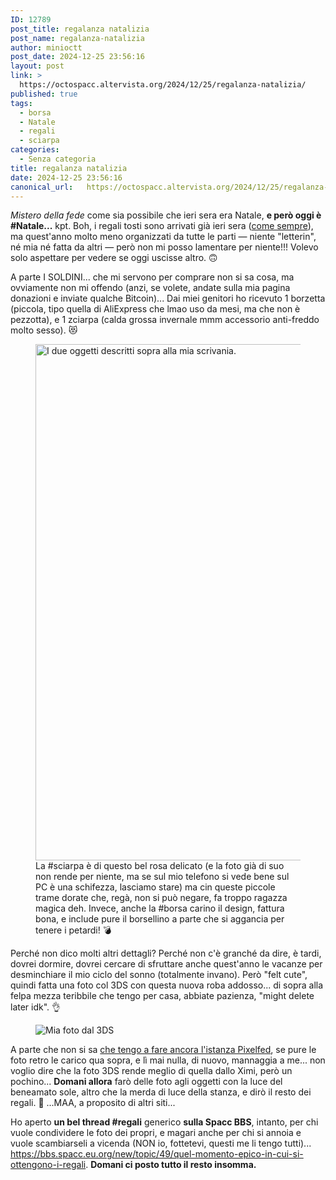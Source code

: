 ```yaml
---
ID: 12789
post_title: regalanza natalizia
post_name: regalanza-natalizia
author: minioctt
post_date: 2024-12-25 23:56:16
layout: post
link: >
  https://octospacc.altervista.org/2024/12/25/regalanza-natalizia/
published: true
tags:
  - borsa
  - Natale
  - regali
  - sciarpa
categories:
  - Senza categoria
title: regalanza natalizia
date: 2024-12-25 23:56:16
canonical_url:   https://octospacc.altervista.org/2024/12/25/regalanza-natalizia/
---
```

<!-- wp:paragraph -->
<p><em>Mistero della fede</em> come sia possibile che ieri sera era Natale, <strong>e però oggi è #Natale...</strong> kpt. Boh, i regali tosti sono arrivati già ieri sera (<a href="/microblog-mirror/2023/12/26/817/">come sempre</a>), ma quest'anno molto meno organizzati da tutte le parti — niente "letterin", né mia né fatta da altri — però non mi posso lamentare per niente!!! Volevo solo aspettare per vedere se oggi uscisse altro. 🙃</p>
<!-- /wp:paragraph -->

<!-- wp:paragraph -->
<p>A parte I SOLDINI... che mi servono per comprare non si sa cosa, ma ovviamente non mi offendo (anzi, se volete, andate sulla mia pagina donazioni e inviate qualche Bitcoin)... Dai miei genitori ho ricevuto 1 borzetta (piccola, tipo quella di AliExpress che lmao uso da mesi, ma che non è pezzotta), e 1 zciarpa (calda grossa invernale mmm accessorio anti-freddo molto sesso). 😻</p>
<!-- /wp:paragraph -->

<!-- wp:paragraph -->
<p></p>
<!-- /wp:paragraph -->

<!-- wp:image {"id":12791,"width":"826px","height":"auto","sizeSlug":"large","linkDestination":"none","style":{"color":{}}} -->
<figure class="wp-block-image size-large is-resized"><img src="{{site.cdnurl}}/assets/uploads/2024/12/wp-17351664130623142586378937931344-960x1280.jpg" alt="I due oggetti descritti sopra alla mia scrivania." class="wp-image-12791" style="width:826px;height:auto"/><figcaption class="wp-element-caption">La #sciarpa è di questo bel rosa delicato (e la foto già di suo non rende per niente, ma se sul mio telefono si vede bene sul PC è una schifezza, lasciamo stare) ma cin queste piccole trame dorate che, regà, non si può negare, fa troppo ragazza magica deh. Invece, anche la #borsa carino il design, fattura bona, e include pure il borsellino a parte che si aggancia per tenere i petardi! 💣</figcaption></figure>
<!-- /wp:image -->

<!-- wp:paragraph -->
<p></p>
<!-- /wp:paragraph -->

<!-- wp:paragraph -->
<p>Perché non dico molti altri dettagli? Perché non c'è granché da dire, è tardi, dovrei dormire, dovrei cercare di sfruttare anche quest'anno le vacanze per desminchiare il mio ciclo del sonno (totalmente invano). Però "felt cute", quindi fatta una foto col 3DS con questa nuova roba addosso... di sopra alla felpa mezza teribbile che tengo per casa, abbiate pazienza, "might delete later idk". 👌</p>
<!-- /wp:paragraph -->

<!-- wp:paragraph -->
<p></p>
<!-- /wp:paragraph -->

<!-- wp:image {"id":12793,"sizeSlug":"full","linkDestination":"none"} -->
<figure class="wp-block-image size-full"><img src="{{site.cdnurl}}/assets/uploads/2024/12/HNI_0078.jpg" alt="Mia foto dal 3DS" class="wp-image-12793"/></figure>
<!-- /wp:image -->

<!-- wp:paragraph -->
<p></p>
<!-- /wp:paragraph -->

<!-- wp:paragraph -->
<p>A parte che non si sa <a href="/microblog-mirror/2024/09/11/pixelfoto-io-non-vodo/">che tengo a fare ancora l'istanza Pixelfed</a>, se pure le foto retro le carico qua sopra, e lì mai nulla, di nuovo, mannaggia a me... non voglio dire che la foto 3DS rende meglio di quella dallo Ximi, però un pochino... <strong>Domani allora</strong> farò delle foto agli oggetti con la luce del beneamato sole, altro che la merda di luce della stanza, e dirò il resto dei regali. 🥰 ...MAA, a proposito di altri siti...</p>
<!-- /wp:paragraph -->

<!-- wp:paragraph -->
<p>Ho aperto <strong>un bel thread #regali</strong> generico <strong>sulla Spacc BBS</strong>, intanto, per chi vuole condividere le foto dei propri, e magari anche per chi si annoia e vuole scambiarseli a vicenda (NON io, fottetevi, questi me li tengo tutti)... <a href="https://bbs.spacc.eu.org/new/topic/49/quel-momento-epico-in-cui-si-ottengono-i-regali">https://bbs.spacc.eu.org/new/topic/49/quel-momento-epico-in-cui-si-ottengono-i-regali</a>. <strong>Domani ci posto tutto il resto insomma.</strong></p>
<!-- /wp:paragraph -->